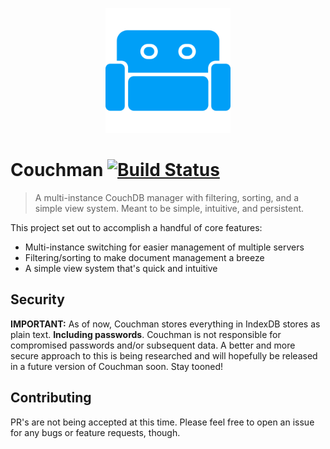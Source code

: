 <p align="center"><img src="https://github.com/Kovee98/couchman/blob/develop/src/assets/logo-500x500.png" width="200" /></p>

# Couchman [![Build Status](https://travis-ci.com/Kovee98/couchman.svg?branch=develop)](https://travis-ci.com/Kovee98/couchman)
> A multi-instance CouchDB manager with filtering, sorting, and a simple view system. Meant to be simple, intuitive, and persistent.

This project set out to accomplish a handful of core features:
- Multi-instance switching for easier management of multiple servers
- Filtering/sorting to make document management a breeze
- A simple view system that's quick and intuitive

## Security
**IMPORTANT:** As of now, Couchman stores everything in IndexDB stores as plain text. **Including passwords**. Couchman is not responsible for compromised passwords and/or subsequent data. A better and more secure approach to this is being researched and will hopefully be released in a future version of Couchman soon. Stay tooned!

## Contributing
PR's are not being accepted at this time. Please feel free to open an issue for any bugs or feature requests, though.
